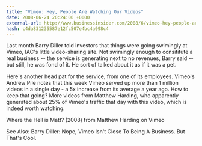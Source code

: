 ```yaml
---
title: "Vimeo: Hey, People Are Watching Our Videos"
date: 2008-06-24 20:24:00 +0000
external-url: http://www.businessinsider.com/2008/6/vimeo-hey-people-are-watching-our-videos-
hash: c4da831235587e12fc507e4bc4a098c4
---
```


Last month Barry Diller told investors that things were going swimingly at Vimeo, IAC's little video-sharing site. Not swimingly enough to consititute a real business -- the service is generating next to no revenues, Barry said -- but still, he was fond of it. He sort of talked about it as if it was a pet.

Here's another head pat for the service, from one of its employees. Vimeo's Andrew Pile notes that this week Vimeo served up more than 1 million videos in a single day - a 5x increase from its average a year ago. How to keep that going? More videos from Matthew Harding, who apparently generated about 25% of Vimeo's traffic that day with this video, which is indeed worth watching.





 

Where the Hell is Matt? (2008) from Matthew Harding on Vimeo

See Also: Barry Diller: Nope, Vimeo Isn't Close To Being A Business. But That's Cool.
